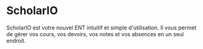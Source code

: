 # ScholarIO

ScholarIO est votre nouvel ENT intuitif et simple d'utilisation. Il vous permet de gérer vos cours, vos devoirs, vos notes et vos absences en un seul endroit.
